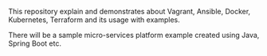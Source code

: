 This repository explain and demonstrates about Vagrant, Ansible, Docker, Kubernetes, Terraform and its usage with examples. 

There will be a sample micro-services platform example created using Java, Spring Boot etc.
